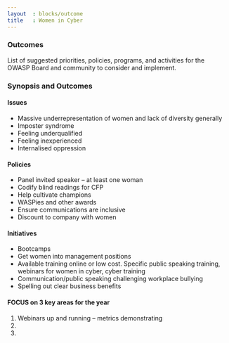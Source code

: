```yaml
---
layout  : blocks/outcome
title   : Women in Cyber
---
```



### Outcomes

List of suggested priorities, policies, programs, and activities for the OWASP Board and community to consider and implement.

### Synopsis and Outcomes 

#### Issues
- Massive underrepresentation of women and lack of diversity generally
- Imposter syndrome
- Feeling underqualified
- Feeling inexperienced
- Internalised oppression 

#### Policies
-	Panel invited speaker – at least one woman
-	Codify blind readings for CFP
-	Help cultivate champions
-	WASPies and other awards
-	Ensure communications are inclusive
-	Discount to company with women

#### Initiatives
- Bootcamps
- Get women into management positions
- Available training online or low cost.  Specific public speaking training, webinars for women in cyber, cyber training 
- Communication/public speaking  challenging workplace bullying
- Spelling out clear business benefits

#### FOCUS on 3 key areas for the year
1.	Webinars up and running – metrics demonstrating 
2.
3.

